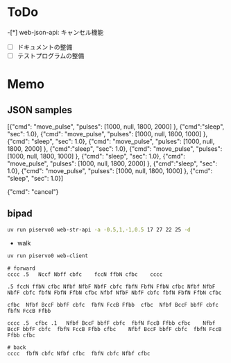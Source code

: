 # ToDo

-[*] web-json-api: キャンセル機能
-[ ] ドキュメントの整備
-[ ] テストプログラムの整備

# Memo

## JSON samples
[{"cmd": "move_pulse",   "pulses": [1000, null, 1800, 2000] }, {"cmd":"sleep", "sec": 1.0},  {"cmd": "move_pulse",   "pulses": [1000, null, 1800, 1000] }, {"cmd": "sleep", "sec": 1.0}, {"cmd": "move_pulse",   "pulses": [1000, null, 1800, 2000] }, {"cmd":"sleep", "sec": 1.0},  {"cmd": "move_pulse",   "pulses": [1000, null, 1800, 1000] }, {"cmd": "sleep", "sec": 1.0}, {"cmd": "move_pulse",   "pulses": [1000, null, 1800, 2000] }, {"cmd":"sleep", "sec": 1.0},  {"cmd": "move_pulse",   "pulses": [1000, null, 1800, 1000] }, {"cmd": "sleep", "sec": 1.0}]

{"cmd": "cancel"}


## bipad

``` bash
uv run piservo0 web-str-api -a -0.5,1,-1,0.5 17 27 22 25 -d
```


- walk

``` bash
uv run piservo0 web-client
```

``` text
# forward
cccc .5   Nccf Nbff cbfc    fccN ffbN cfbc    cccc

.5 fccN ffbN cfbc Nfbf NfbF NbfF cbfc fbfN FbfN FfbN cfbc Nfbf NfbF NbfF cbfc fbfN FbfN FfbN cfbc Nfbf NfbF NbfF cbfc fbfN FbfN FfbN cfbc

cfbc  Nfbf BccF bbfF cbfc  fbfN FccB Ffbb  cfbc  Nfbf BccF bbfF cbfc  fbfN FccB Ffbb
```

``` text
cccc .5  cfbc .1   Nfbf BccF bbfF cbfc  fbfN FccB Ffbb cfbc    Nfbf BccF bbfF cbfc  fbfN FccB Ffbb cfbc    Nfbf BccF bbfF cbfc  fbfN FccB Ffbb cfbc
```

``` text
# back
cccc  fbfN cbfc Nfbf cfbc  fbfN cbfc Nfbf cfbc
```
